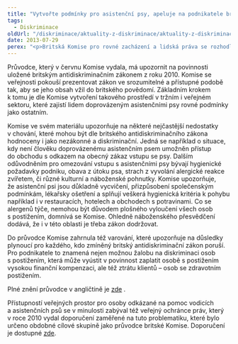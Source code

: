 ```yaml
---
title: "Vytvořte podmínky pro asistenční psy, apeluje na podnikatele britská organizace zabývající se lidskými právy"
tags:
  - Diskriminace
oldUrl: "/diskriminace/aktuality-z-diskriminace/aktuality-z-diskriminace-2013/vytvorte-podminky-pro-asistencni-psy-apeluje-na-podnikatele-britska-organizace-zabyvajici-s/"
date: 2013-07-29
perex: "<p>Britská Komise pro rovné zacházení a lidská práva se rozhodla informovat veřejnost o často přehlížených problémech v životě lidí se zdravotním postižením odkázaných na pomoc asistenčních psů. Učinila tak prostřednictvím průvodce cíleného především na podnikatele a provozovatele veřejných služeb. Jeho účelem má být především podpora těchto lidí na základě vytvoření takového tržního prostředí, ve kterém budou mít stejná práva a možnosti jako všichni ostatní zákazníci. </p>"
---
```


<!-- imported from the old website -->

<p class="align-blok">Průvodce, který v červnu Komise vydala, má upozornit na povinnosti uložené britským antidiskriminačním zákonem z roku 2010. Komise se veřejnosti pokouší prezentovat zákon ve srozumitelné a přístupné podobě tak, aby se jeho obsah vžil do britského povědomí. Základním krokem k tomu je dle Komise vytvoření takového prostředí v tržním i veřejném sektoru, které zajistí lidem doprovázeným asistenčními psy rovné podmínky jako ostatním.</p><p class="align-blok">Komise ve svém materiálu upozorňuje na některé nejčastější nedostatky v chování, které mohou být dle britského antidiskriminačního zákona hodnoceny i jako nezákonné a diskriminační. Jedná se například o situace, kdy není člověku doprovázenému asistenčním psem umožněn přístup do obchodu s odkazem na obecný zákaz vstupu se psy. Dalším odůvodněním pro omezování vstupu s asistenčními psy bývají hygienické požadavky podniku, obava z útoku psa, strach z vyvolání alergické reakce zvířetem, či různé kulturní a náboženské pohnutky. Komise upozorňuje, že asistenční psi jsou důkladně vycvičení, přizpůsobení společenským podmínkám, lékařsky ošetření a splňují veškerá hygienická kritéria k pohybu například i v restauracích, hotelech a obchodech s potravinami. Co se alergenů týče, nemohou být důvodem plošného vyloučení všech osob s postižením, domnívá se Komise. Ohledně náboženského přesvědčení dodává, že i v této oblasti je třeba zákon dodržovat.</p><p class="align-blok">Do průvodce Komise zahrnula též varování, které upozorňuje na důsledky plynoucí pro každého, kdo zmíněný britský antidiskriminační zákon poruší. Pro podnikatele to znamená nejen možnou žalobu na diskriminaci osob s postižením, která může vyústit v povinnost zaplatit osobě s postižením vysokou finanční kompenzaci, ale též ztrátu klientů – osob se zdravotním postižením.</p><p>Plné znění průvodce v angličtině je <a title="Otevření do nového okna" href="http://www.equalityhumanrights.com/uploaded_files/assistance_dogs_guide.pdf" target="_blank">zde</a> . </p><p class="align-blok">Přístupností veřejných prostor pro osoby odkázané na pomoc vodicích a asistenčních psů se v minulosti zabýval též veřejný ochránce práv, který v roce 2010 vydal doporučení zaměřené na tuto problematiku, které bylo určeno obdobné cílové skupině jako průvodce britské Komise. Doporučení je dostupné <a href="http://www.ochrance.cz/fileadmin/user_upload/DISKRIMINACE/Doporuceni/31-10-DIS-JKV_doporuceni-psi.pdf">zde</a>.</p>
